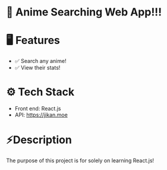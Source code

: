 # 🚀 Anime Searching Web App!!!

# 🖥️ Features
- ✅ Search any anime!
- ✅ View their stats!

# ⚙️ Tech Stack
- Front end: React.js
- API: https://jikan.moe

# ⚡Description
The purpose of this project is for solely on learning React.js!
